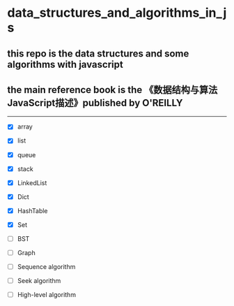 # data_structures_and_algorithms_in_js

## this repo is the data structures and some algorithms with javascript

## the main reference book is the 《数据结构与算法JavaScript描述》published by O'REILLY

---

- [x] array

- [x] list

- [x] queue

- [x] stack

- [x] LinkedList

- [x] Dict

- [x] HashTable

- [x] Set

- [ ] BST

- [ ] Graph

- [ ] Sequence algorithm

- [ ] Seek algorithm

- [ ] High-level algorithm
